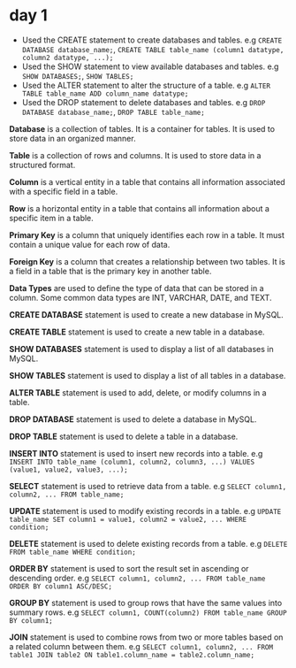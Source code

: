 # day 1

* Used the CREATE statement to create databases and tables. e.g `CREATE DATABASE database_name;`, `CREATE TABLE table_name (column1 datatype, column2 datatype, ...);`
* Used the SHOW statement to view available databases and tables. e.g `SHOW DATABASES;`, `SHOW TABLES;`
* Used the ALTER statement to alter the structure of a table. e.g `ALTER TABLE table_name ADD column_name datatype;`
* Used the DROP statement to delete databases and tables. e.g `DROP DATABASE database_name;`, `DROP TABLE table_name;`

**Database** is a collection of tables. It is a container for tables. It is used to store data in an organized manner.

**Table** is a collection of rows and columns. It is used to store data in a structured format.

**Column** is a vertical entity in a table that contains all information associated with a specific field in a table.

**Row** is a horizontal entity in a table that contains all information about a specific item in a table.

**Primary Key** is a column that uniquely identifies each row in a table. It must contain a unique value for each row of data.

**Foreign Key** is a column that creates a relationship between two tables. It is a field in a table that is the primary key in another table.

**Data Types** are used to define the type of data that can be stored in a column. Some common data types are INT, VARCHAR, DATE, and TEXT.

**CREATE DATABASE** statement is used to create a new database in MySQL.

**CREATE TABLE** statement is used to create a new table in a database.

**SHOW DATABASES** statement is used to display a list of all databases in MySQL.

**SHOW TABLES** statement is used to display a list of all tables in a database.

**ALTER TABLE** statement is used to add, delete, or modify columns in a table.

**DROP DATABASE** statement is used to delete a database in MySQL.

**DROP TABLE** statement is used to delete a table in a database.

**INSERT INTO** statement is used to insert new records into a table. e.g `INSERT INTO table_name (column1, column2, column3, ...) VALUES (value1, value2, value3, ...);`

**SELECT** statement is used to retrieve data from a table. e.g `SELECT column1, column2, ... FROM table_name;`

**UPDATE** statement is used to modify existing records in a table. e.g `UPDATE table_name SET column1 = value1, column2 = value2, ... WHERE condition;`

**DELETE** statement is used to delete existing records from a table. e.g `DELETE FROM table_name WHERE condition;`

**ORDER BY** statement is used to sort the result set in ascending or descending order. e.g `SELECT column1, column2, ... FROM table_name ORDER BY column1 ASC/DESC;`

**GROUP BY** statement is used to group rows that have the same values into summary rows. e.g `SELECT column1, COUNT(column2) FROM table_name GROUP BY column1;`

**JOIN** statement is used to combine rows from two or more tables based on a related column between them. e.g `SELECT column1, column2, ... FROM table1 JOIN table2 ON table1.column_name = table2.column_name;`
